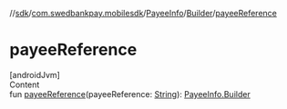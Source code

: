 //[sdk](../../../../index.md)/[com.swedbankpay.mobilesdk](../../index.md)/[PayeeInfo](../index.md)/[Builder](index.md)/[payeeReference](payee-reference.md)



# payeeReference  
[androidJvm]  
Content  
fun [payeeReference](payee-reference.md)(payeeReference: [String](https://kotlinlang.org/api/latest/jvm/stdlib/kotlin/-string/index.html)): [PayeeInfo.Builder](index.md)  



